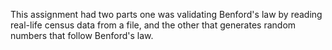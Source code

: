 This assignment had two parts one was validating Benford's law by reading real-life census data from a file, and the other that generates random numbers that follow Benford's law.
